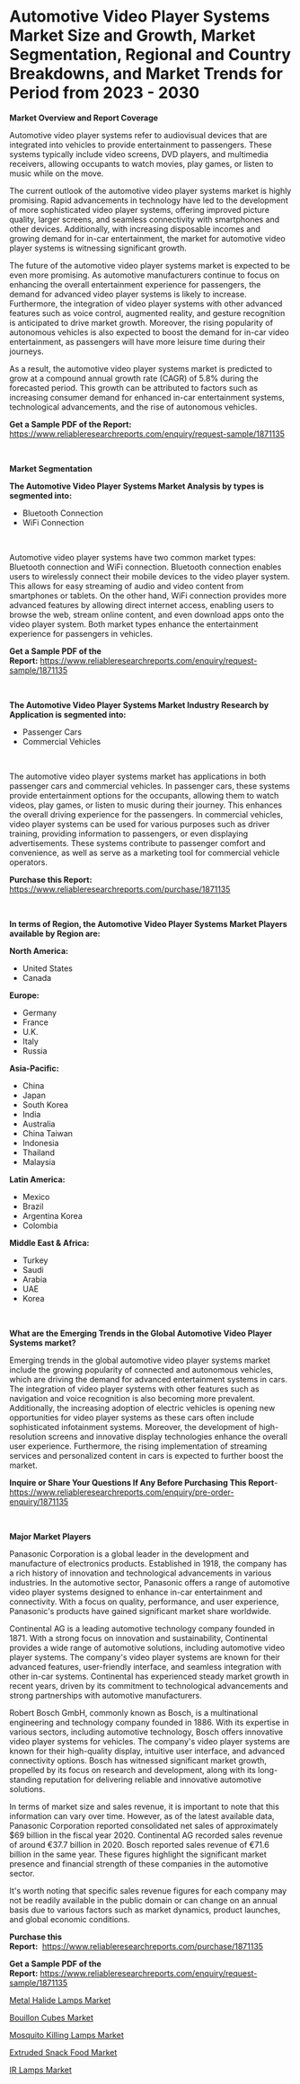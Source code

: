 <p><h1>Automotive Video Player Systems Market Size and Growth, Market Segmentation, Regional and Country Breakdowns, and Market Trends for Period from 2023 -  2030</h1></p><p><strong>Market Overview and Report Coverage</strong></p>
<p><p>Automotive video player systems refer to audiovisual devices that are integrated into vehicles to provide entertainment to passengers. These systems typically include video screens, DVD players, and multimedia receivers, allowing occupants to watch movies, play games, or listen to music while on the move.</p><p>The current outlook of the automotive video player systems market is highly promising. Rapid advancements in technology have led to the development of more sophisticated video player systems, offering improved picture quality, larger screens, and seamless connectivity with smartphones and other devices. Additionally, with increasing disposable incomes and growing demand for in-car entertainment, the market for automotive video player systems is witnessing significant growth.</p><p>The future of the automotive video player systems market is expected to be even more promising. As automotive manufacturers continue to focus on enhancing the overall entertainment experience for passengers, the demand for advanced video player systems is likely to increase. Furthermore, the integration of video player systems with other advanced features such as voice control, augmented reality, and gesture recognition is anticipated to drive market growth. Moreover, the rising popularity of autonomous vehicles is also expected to boost the demand for in-car video entertainment, as passengers will have more leisure time during their journeys.</p><p>As a result, the automotive video player systems market is predicted to grow at a compound annual growth rate (CAGR) of 5.8% during the forecasted period. This growth can be attributed to factors such as increasing consumer demand for enhanced in-car entertainment systems, technological advancements, and the rise of autonomous vehicles.</p></p>
<p><strong>Get a Sample PDF of the Report:</strong> <a href="https://www.reliableresearchreports.com/enquiry/request-sample/1871135">https://www.reliableresearchreports.com/enquiry/request-sample/1871135</a></p>
<p>&nbsp;</p>
<p><strong>Market Segmentation</strong></p>
<p><strong>The Automotive Video Player Systems Market Analysis by types is segmented into:</strong></p>
<p><ul><li>Bluetooth Connection</li><li>WiFi Connection</li></ul></p>
<p>&nbsp;</p>
<p><p>Automotive video player systems have two common market types: Bluetooth connection and WiFi connection. Bluetooth connection enables users to wirelessly connect their mobile devices to the video player system. This allows for easy streaming of audio and video content from smartphones or tablets. On the other hand, WiFi connection provides more advanced features by allowing direct internet access, enabling users to browse the web, stream online content, and even download apps onto the video player system. Both market types enhance the entertainment experience for passengers in vehicles.</p></p>
<p><strong>Get a Sample PDF of the Report:</strong>&nbsp;<a href="https://www.reliableresearchreports.com/enquiry/request-sample/1871135">https://www.reliableresearchreports.com/enquiry/request-sample/1871135</a></p>
<p>&nbsp;</p>
<p><strong>The Automotive Video Player Systems Market Industry Research by Application is segmented into:</strong></p>
<p><ul><li>Passenger Cars</li><li>Commercial Vehicles</li></ul></p>
<p>&nbsp;</p>
<p><p>The automotive video player systems market has applications in both passenger cars and commercial vehicles. In passenger cars, these systems provide entertainment options for the occupants, allowing them to watch videos, play games, or listen to music during their journey. This enhances the overall driving experience for the passengers. In commercial vehicles, video player systems can be used for various purposes such as driver training, providing information to passengers, or even displaying advertisements. These systems contribute to passenger comfort and convenience, as well as serve as a marketing tool for commercial vehicle operators.</p></p>
<p><strong>Purchase this Report:</strong>&nbsp; <a href="https://www.reliableresearchreports.com/purchase/1871135">https://www.reliableresearchreports.com/purchase/1871135</a></p>
<p>&nbsp;</p>
<p><strong>In terms of Region, the Automotive Video Player Systems Market Players available by Region are:</strong></p>
<p>
    <p> <strong> North America: </strong>
        <ul>
            <li>United States</li>
            <li>Canada</li>
        </ul>
        </p> 
    <p> <strong> Europe: </strong>
        <ul>
            <li>Germany</li>
            <li>France</li>
            <li>U.K.</li>
            <li>Italy</li>
            <li>Russia</li>
        </ul>
        </p> 
    <p> <strong> Asia-Pacific: </strong>
        <ul>
            <li>China</li>
            <li>Japan</li>
            <li>South Korea</li>
            <li>India</li>
            <li>Australia</li>
            <li>China Taiwan</li>
            <li>Indonesia</li>
            <li>Thailand</li>
            <li>Malaysia</li>
        </ul>
        </p> 
    <p> <strong> Latin America: </strong>
        <ul>
            <li>Mexico</li>
            <li>Brazil</li>
            <li>Argentina Korea</li>
            <li>Colombia</li>
        </ul>
        </p> 
    <p> <strong> Middle East & Africa: </strong>
        <ul>
            <li>Turkey</li>
            <li>Saudi</li>
            <li>Arabia</li>
            <li>UAE</li>
            <li>Korea</li>
        </ul>
    </p>
    </p>
<p>&nbsp;</p>
<p><strong>What are the Emerging Trends in the Global Automotive Video Player Systems market?</strong></p>
<p><p>Emerging trends in the global automotive video player systems market include the growing popularity of connected and autonomous vehicles, which are driving the demand for advanced entertainment systems in cars. The integration of video player systems with other features such as navigation and voice recognition is also becoming more prevalent. Additionally, the increasing adoption of electric vehicles is opening new opportunities for video player systems as these cars often include sophisticated infotainment systems. Moreover, the development of high-resolution screens and innovative display technologies enhance the overall user experience. Furthermore, the rising implementation of streaming services and personalized content in cars is expected to further boost the market.</p></p>
<p><strong>Inquire or Share Your Questions If Any Before Purchasing This Report</strong>- <a href="https://www.reliableresearchreports.com/enquiry/pre-order-enquiry/1871135">https://www.reliableresearchreports.com/enquiry/pre-order-enquiry/1871135</a></p>
<p>&nbsp;</p>
<p><strong>Major Market Players</strong></p>
<p><p>Panasonic Corporation is a global leader in the development and manufacture of electronics products. Established in 1918, the company has a rich history of innovation and technological advancements in various industries. In the automotive sector, Panasonic offers a range of automotive video player systems designed to enhance in-car entertainment and connectivity. With a focus on quality, performance, and user experience, Panasonic's products have gained significant market share worldwide.</p><p>Continental AG is a leading automotive technology company founded in 1871. With a strong focus on innovation and sustainability, Continental provides a wide range of automotive solutions, including automotive video player systems. The company's video player systems are known for their advanced features, user-friendly interface, and seamless integration with other in-car systems. Continental has experienced steady market growth in recent years, driven by its commitment to technological advancements and strong partnerships with automotive manufacturers.</p><p>Robert Bosch GmbH, commonly known as Bosch, is a multinational engineering and technology company founded in 1886. With its expertise in various sectors, including automotive technology, Bosch offers innovative video player systems for vehicles. The company's video player systems are known for their high-quality display, intuitive user interface, and advanced connectivity options. Bosch has witnessed significant market growth, propelled by its focus on research and development, along with its long-standing reputation for delivering reliable and innovative automotive solutions.</p><p>In terms of market size and sales revenue, it is important to note that this information can vary over time. However, as of the latest available data, Panasonic Corporation reported consolidated net sales of approximately $69 billion in the fiscal year 2020. Continental AG recorded sales revenue of around €37.7 billion in 2020. Bosch reported sales revenue of €71.6 billion in the same year. These figures highlight the significant market presence and financial strength of these companies in the automotive sector.</p><p>It's worth noting that specific sales revenue figures for each company may not be readily available in the public domain or can change on an annual basis due to various factors such as market dynamics, product launches, and global economic conditions.</p></p>
<p><strong>Purchase this Report:</strong>&nbsp;&nbsp;<a href="https://www.reliableresearchreports.com/purchase/1871135">https://www.reliableresearchreports.com/purchase/1871135</a></p>
<p></p>
<p><strong>Get a Sample PDF of the Report:</strong>&nbsp;<a href="https://www.reliableresearchreports.com/enquiry/request-sample/1871135">https://www.reliableresearchreports.com/enquiry/request-sample/1871135</a></p>
<p><p><a href="https://www.linkedin.com/pulse/metal-halide-lamps-market-insights-players-forecast-till-2030-dyrqf/">Metal Halide Lamps Market</a></p><p><a href="https://medium.com/@mikeflatley6362/bouillon-cubes-market-furnishes-information-on-market-share-market-trends-and-market-growth-decac5c2c0a4">Bouillon Cubes Market</a></p><p><a href="https://www.linkedin.com/pulse/mosquito-killing-lamps-market-insights-players-forecast-j0yuf/">Mosquito Killing Lamps Market</a></p><p><a href="https://medium.com/@briaabshire64/extruded-snack-food-market-share-evolution-and-market-growth-trends-2023-2030-6c9b09b88da2">Extruded Snack Food Market</a></p><p><a href="https://www.linkedin.com/pulse/ir-lamps-market-size-2023-2030-global-industrial-analysis-dswgf/">IR Lamps Market</a></p></p>